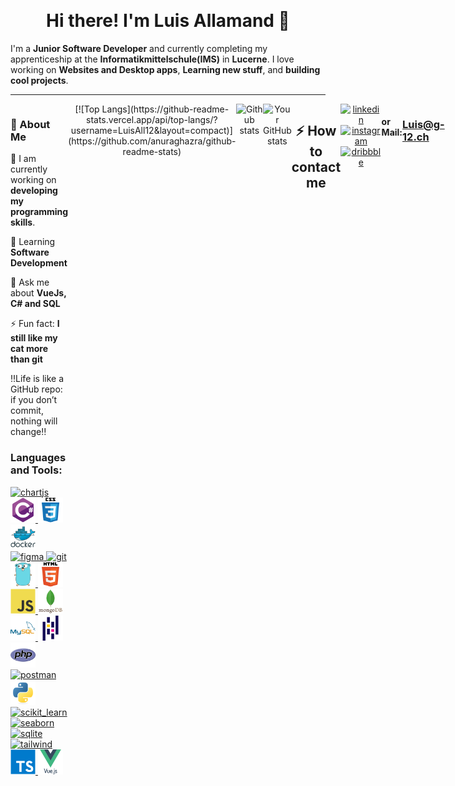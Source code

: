 <p><img align="center" src="https://images.unsplash.com/photo-1605379399642-870262d3d051?q=80&w=2106&auto=format&fit=crop&ixlib=rb-4.0.3&ixid=M3wxMjA3fDB8MHxwaG90by1wYWdlfHx8fGVufDB8fHx8fA%3D%3D" alt="" /></p>
<!-- Greet -->
<div align="center">
  <h1>Hi there! I'm Luis Allamand 👋</h1>
</div>

I'm a **Junior Software Developer** and currently completing my apprenticeship at the **Informatikmittelschule(IMS)** in **Lucerne**. I love working on **Websites and Desktop apps**, **Learning new stuff**, and **building cool projects**.

---

<div style="display: flex; align-items: flex-start;">
  <div style="flex: 1;">

<h3>🚀 About Me</h3>
<p>🌱 I am currently working on <strong>developing my programming skills</strong>.</p>
<p>📖 Learning <strong>Software Development</strong></p>
<p>💬 Ask me about <strong>VueJs, C# and SQL</strong></p>
<p>⚡ Fun fact: <strong>I still like my cat more than git</strong></p>
<p>‼️Life is like a GitHub repo: if you don’t commit, nothing will change‼️</p>


<h3 align="left">Languages and Tools:</h3>
<p align="left"> <a href="https://www.chartjs.org" target="_blank" rel="noreferrer"> <img src="https://www.chartjs.org/media/logo-title.svg" alt="chartjs" width="40" height="40"/> </a> <a href="https://www.w3schools.com/cs/" target="_blank" rel="noreferrer"> <img src="https://raw.githubusercontent.com/devicons/devicon/master/icons/csharp/csharp-original.svg" alt="csharp" width="40" height="40"/> </a> <a href="https://www.w3schools.com/css/" target="_blank" rel="noreferrer"> <img src="https://raw.githubusercontent.com/devicons/devicon/master/icons/css3/css3-original-wordmark.svg" alt="css3" width="40" height="40"/> </a> <a href="https://www.docker.com/" target="_blank" rel="noreferrer"> <img src="https://raw.githubusercontent.com/devicons/devicon/master/icons/docker/docker-original-wordmark.svg" alt="docker" width="40" height="40"/> </a> <a href="https://www.figma.com/" target="_blank" rel="noreferrer"> <img src="https://www.vectorlogo.zone/logos/figma/figma-icon.svg" alt="figma" width="40" height="40"/> </a> <a href="https://git-scm.com/" target="_blank" rel="noreferrer"> <img src="https://www.vectorlogo.zone/logos/git-scm/git-scm-icon.svg" alt="git" width="40" height="40"/> </a> <a href="https://golang.org" target="_blank" rel="noreferrer"> <img src="https://raw.githubusercontent.com/devicons/devicon/master/icons/go/go-original.svg" alt="go" width="40" height="40"/> </a> <a href="https://www.w3.org/html/" target="_blank" rel="noreferrer"> <img src="https://raw.githubusercontent.com/devicons/devicon/master/icons/html5/html5-original-wordmark.svg" alt="html5" width="40" height="40"/> </a> <a href="https://developer.mozilla.org/en-US/docs/Web/JavaScript" target="_blank" rel="noreferrer"> <img src="https://raw.githubusercontent.com/devicons/devicon/master/icons/javascript/javascript-original.svg" alt="javascript" width="40" height="40"/> </a> <a href="https://www.mongodb.com/" target="_blank" rel="noreferrer"> <img src="https://raw.githubusercontent.com/devicons/devicon/master/icons/mongodb/mongodb-original-wordmark.svg" alt="mongodb" width="40" height="40"/> </a> <a href="https://www.mysql.com/" target="_blank" rel="noreferrer"> <img src="https://raw.githubusercontent.com/devicons/devicon/master/icons/mysql/mysql-original-wordmark.svg" alt="mysql" width="40" height="40"/> </a> <a href="https://pandas.pydata.org/" target="_blank" rel="noreferrer"> <img src="https://raw.githubusercontent.com/devicons/devicon/2ae2a900d2f041da66e950e4d48052658d850630/icons/pandas/pandas-original.svg" alt="pandas" width="40" height="40"/> </a> <a href="https://www.php.net" target="_blank" rel="noreferrer"> <img src="https://raw.githubusercontent.com/devicons/devicon/master/icons/php/php-original.svg" alt="php" width="40" height="40"/> </a> <a href="https://postman.com" target="_blank" rel="noreferrer"> <img src="https://www.vectorlogo.zone/logos/getpostman/getpostman-icon.svg" alt="postman" width="40" height="40"/> </a> <a href="https://www.python.org" target="_blank" rel="noreferrer"> <img src="https://raw.githubusercontent.com/devicons/devicon/master/icons/python/python-original.svg" alt="python" width="40" height="40"/> </a> <a href="https://scikit-learn.org/" target="_blank" rel="noreferrer"> <img src="https://upload.wikimedia.org/wikipedia/commons/0/05/Scikit_learn_logo_small.svg" alt="scikit_learn" width="40" height="40"/> </a> <a href="https://seaborn.pydata.org/" target="_blank" rel="noreferrer"> <img src="https://seaborn.pydata.org/_images/logo-mark-lightbg.svg" alt="seaborn" width="40" height="40"/> </a> <a href="https://www.sqlite.org/" target="_blank" rel="noreferrer"> <img src="https://www.vectorlogo.zone/logos/sqlite/sqlite-icon.svg" alt="sqlite" width="40" height="40"/> </a> <a href="https://tailwindcss.com/" target="_blank" rel="noreferrer"> <img src="[https://www.vectorlogo.zone/logos/tailwindcss/tailwindcss-icon.svg](https://www.vectorlogo.zone/logos/tailwindcss/tailwindcss-ar21.svg)" alt="tailwind" width="40" height="40"/> </a> <a href="https://www.typescriptlang.org/" target="_blank" rel="noreferrer"> <img src="https://raw.githubusercontent.com/devicons/devicon/master/icons/typescript/typescript-original.svg" alt="typescript" width="40" height="40"/> </a> <a href="https://vuejs.org/" target="_blank" rel="noreferrer"> <img src="https://raw.githubusercontent.com/devicons/devicon/master/icons/vuejs/vuejs-original-wordmark.svg" alt="vuejs" width="40" height="40"/> </a> </p>
</div>


---


<div align="center">
    [![Top Langs](https://github-readme-stats.vercel.app/api/top-langs/?username=LuisAll12&layout=compact)](https://github.com/anuraghazra/github-readme-stats)
</div>
<div align="center">
    <img src="https://github-readme-streak-stats.herokuapp.com?user=LuisAll12&theme=dark&ring=%234393FA&fire=%234393FA&currStreakNum=%234393FA&currStreakLabel=%234393FA&hide_border=true" alt="Github stats"/>
</div>
<div align="center">
    <img src="https://github-readme-stats.vercel.app/api?username=LuisAll12&hide_border=true&show_icons=true&bg_color=151515&title_color=%234393FA&icon_color=%234393FA&text_bold=false&text_color=fff" alt="Your GitHub stats"/>
</div>

---

<h2 align="center">⚡️ How to contact me</h2>
<div align="center">
  <a href="https://www.linkedin.com/in/luis-allamand-b01637352" target="_blank">
    <img src="https://img.shields.io/badge/linkedin-logo?style=for-the-badge&logo=linkedin&logoColor=white&color=#667eea" alt="linkedin" />
  </a>
  <a href="https://www.instagram.com/luis_sui1866/" target="_blank">
    <img src="https://img.shields.io/badge/instagram-logo?style=for-the-badge&logo=instagram&logoColor=white&color=#667eea" alt="instagram" />
  </a>
  <a href="https://www.dribbble.com/LuisAll12" target="_blank">
    <img src="https://img.shields.io/badge/dribbble-logo?style=for-the-badge&logo=dribbble&logoColor=white&color=#667eea" alt="dribbble" />
  </a>
</div>

#### or Mail:
### Luis@g-12.ch
